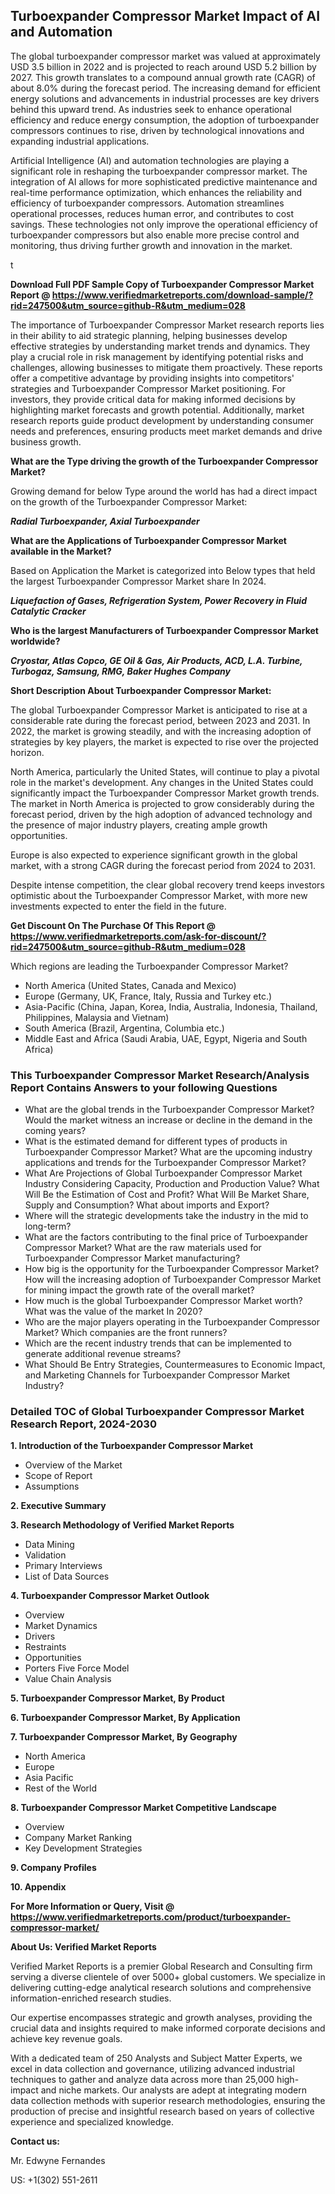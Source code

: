 <h2>Turboexpander Compressor Market Impact of AI and Automation</h2><p>The global turboexpander compressor market was valued at approximately USD 3.5 billion in 2022 and is projected to reach around USD 5.2 billion by 2027. This growth translates to a compound annual growth rate (CAGR) of about 8.0% during the forecast period. The increasing demand for efficient energy solutions and advancements in industrial processes are key drivers behind this upward trend. As industries seek to enhance operational efficiency and reduce energy consumption, the adoption of turboexpander compressors continues to rise, driven by technological innovations and expanding industrial applications.</p><p>Artificial Intelligence (AI) and automation technologies are playing a significant role in reshaping the turboexpander compressor market. The integration of AI allows for more sophisticated predictive maintenance and real-time performance optimization, which enhances the reliability and efficiency of turboexpander compressors. Automation streamlines operational processes, reduces human error, and contributes to cost savings. These technologies not only improve the operational efficiency of turboexpander compressors but also enable more precise control and monitoring, thus driving further growth and innovation in the market.</p>t</p><p id="" class=""><strong>Download Full PDF Sample Copy of Turboexpander Compressor Market Report @ <a href="https://www.verifiedmarketreports.com/download-sample/?rid=247500&utm_source=github-R&utm_medium=028" target="_blank">https://www.verifiedmarketreports.com/download-sample/?rid=247500&utm_source=github-R&utm_medium=028</a></strong></p><p>The importance of&nbsp;Turboexpander Compressor Market research reports lies in their ability to aid strategic planning, helping businesses develop effective strategies by understanding market trends and dynamics. They play a crucial role in risk management by identifying potential risks and challenges, allowing businesses to mitigate them proactively. These reports offer a competitive advantage by providing insights into competitors' strategies and Turboexpander Compressor Market positioning. For investors, they provide critical data for making informed decisions by highlighting market forecasts and growth potential. Additionally, market research reports guide product development by understanding consumer needs and preferences, ensuring products meet market demands and drive business growth.</p><p><strong>What are the&nbsp;Type driving the growth of the Turboexpander Compressor Market?</strong></p><p id="" class="">Growing demand for below Type around the world has had a direct impact on the growth of the Turboexpander Compressor Market:</p><em><strong>Radial Turboexpander, Axial Turboexpander</strong></em></p><strong>What are the&nbsp;Applications&nbsp;of Turboexpander Compressor Market available in the Market?</strong></p><p id="" class="">Based on Application the Market is categorized into Below types that held the largest Turboexpander Compressor Market share In 2024.</p><em><strong>Liquefaction of Gases, Refrigeration System, Power Recovery in Fluid Catalytic Cracker</strong></em></p><strong>Who is the largest Manufacturers of Turboexpander Compressor Market worldwide?</strong></p><p><em><strong>Cryostar, Atlas Copco, GE Oil & Gas, Air Products, ACD, L.A. Turbine, Turbogaz, Samsung, RMG, Baker Hughes Company</strong></em></p><p id="" class=""><strong>Short Description About Turboexpander Compressor Market:</strong></p><p>The global Turboexpander Compressor Market is anticipated to rise at a considerable rate during the forecast period, between 2023 and 2031. In 2022, the market is growing steadily, and with the increasing adoption of strategies by key players, the market is expected to rise over the projected horizon.</p><p>North America, particularly the United States, will continue to play a pivotal role in the market's development. Any changes in the United States could significantly impact the Turboexpander Compressor Market growth trends. The market in North America is projected to grow considerably during the forecast period, driven by the high adoption of advanced technology and the presence of major industry players, creating ample growth opportunities.</p><p>Europe is also expected to experience significant growth in the global market, with a strong CAGR during the forecast period from 2024 to 2031.</p><p>Despite intense competition, the clear global recovery trend keeps investors optimistic about the Turboexpander Compressor Market, with more new investments expected to enter the field in the future.</p><p id="" class=""><strong>Get Discount On The Purchase Of This Report @ <a href="https://www.verifiedmarketreports.com/ask-for-discount/?rid=247500&utm_source=github-R&utm_medium=028" target="_blank">https://www.verifiedmarketreports.com/ask-for-discount/?rid=247500&utm_source=github-R&utm_medium=028</a></strong></p>Which regions are leading the Turboexpander Compressor Market?</p><ul><li>North America (United States, Canada and Mexico)</li><li>Europe (Germany, UK, France, Italy, Russia and Turkey etc.)</li><li>Asia-Pacific (China, Japan, Korea, India, Australia, Indonesia, Thailand, Philippines, Malaysia and Vietnam)</li><li>South America (Brazil, Argentina, Columbia etc.)</li><li>Middle East and Africa (Saudi Arabia, UAE, Egypt, Nigeria and South Africa)</li></ul><h3 id="" class="">This Turboexpander Compressor Market Research/Analysis Report Contains Answers to your following Questions</h3><ul><li>What are the global trends in the Turboexpander Compressor Market? Would the market witness an increase or decline in the demand in the coming years?</li><li>What is the estimated demand for different types of products in Turboexpander Compressor Market? What are the upcoming industry applications and trends for the Turboexpander Compressor Market?</li><li>What Are Projections of Global Turboexpander Compressor Market Industry Considering Capacity, Production and Production Value? What Will Be the Estimation of Cost and Profit? What Will Be Market Share, Supply and Consumption? What about imports and Export?</li><li>Where will the strategic developments take the industry in the mid to long-term?</li><li>What are the factors contributing to the final price of Turboexpander Compressor Market? What are the raw materials used for Turboexpander Compressor Market manufacturing?</li><li>How big is the opportunity for the Turboexpander Compressor Market? How will the increasing adoption of Turboexpander Compressor Market for mining impact the growth rate of the overall market?</li><li>How much is the global Turboexpander Compressor Market worth? What was the value of the market In 2020?</li><li>Who are the major players operating in the Turboexpander Compressor Market? Which companies are the front runners?</li><li>Which are the recent industry trends that can be implemented to generate additional revenue streams?</li><li>What Should Be Entry Strategies, Countermeasures to Economic Impact, and Marketing Channels for Turboexpander Compressor Market Industry?</li></ul><h3 id="" class="">Detailed TOC of Global Turboexpander Compressor Market Research Report, 2024-2030</h3><p id="" class=""><strong>1. Introduction of the Turboexpander Compressor Market</strong></p><ul><li>Overview of the Market</li><li>Scope of Report</li><li>Assumptions</li></ul><p id="" class=""><strong>2. Executive Summary</strong></p><p id="" class=""><strong>3. Research Methodology of Verified Market Reports</strong></p><ul><li>Data Mining</li><li>Validation</li><li>Primary Interviews</li><li>List of Data Sources</li></ul><p id="" class=""><strong>4. Turboexpander Compressor Market Outlook</strong></p><ul><li>Overview</li><li>Market Dynamics</li><li>Drivers</li><li>Restraints</li><li>Opportunities</li><li>Porters Five Force Model</li><li>Value Chain Analysis</li></ul><p id="" class=""><strong>5. Turboexpander Compressor Market, By Product</strong></p><p id="" class=""><strong>6. Turboexpander Compressor Market, By Application</strong></p><p id="" class=""><strong>7. Turboexpander Compressor Market, By Geography</strong></p><ul><li>North America</li><li>Europe</li><li>Asia Pacific</li><li>Rest of the World</li></ul><p id="" class=""><strong>8. Turboexpander Compressor Market Competitive Landscape</strong></p><ul><li>Overview</li><li>Company Market Ranking</li><li>Key Development Strategies</li></ul><p id="" class=""><strong>9. Company Profiles</strong></p><p id="" class=""><strong>10. Appendix</strong></p><p id="" class=""><strong>For More Information or Query, Visit @ <a href="https://www.verifiedmarketreports.com/product/turboexpander-compressor-market/" target="_blank">https://www.verifiedmarketreports.com/product/turboexpander-compressor-market/</a></strong></p><p id="" class=""><strong>About Us: Verified Market Reports</strong></p><p id="" class="">Verified Market Reports is a premier Global Research and Consulting firm serving a diverse clientele of over 5000+ global customers. We specialize in delivering cutting-edge analytical research solutions and comprehensive information-enriched research studies.</p><p id="" class="">Our expertise encompasses strategic and growth analyses, providing the crucial data and insights required to make informed corporate decisions and achieve key revenue goals.</p><p id="" class="">With a dedicated team of 250 Analysts and Subject Matter Experts, we excel in data collection and governance, utilizing advanced industrial techniques to gather and analyze data across more than 25,000 high-impact and niche markets. Our analysts are adept at integrating modern data collection methods with superior research methodologies, ensuring the production of precise and insightful research based on years of collective experience and specialized knowledge.</p><p id="" class=""><strong>Contact us:</strong></p><p id="" class="">Mr. Edwyne Fernandes</p><p id="" class="">US: +1(302) 551-2611</p>